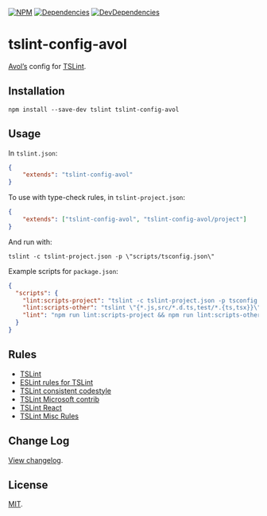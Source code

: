 [![NPM][npm]][npm-url]
[![Dependencies][deps]][deps-url]
[![DevDependencies][deps-dev]][deps-dev-url]

# tslint-config-avol

[Avol’s](https://github.com/Avol-V) config for [TSLint](https://github.com/palantir/tslint).

## Installation

```
npm install --save-dev tslint tslint-config-avol
```

## Usage

In `tslint.json`:

```json
{
	"extends": "tslint-config-avol"
}
```

To use with type-check rules, in `tslint-project.json`:

```json
{
	"extends": ["tslint-config-avol", "tslint-config-avol/project"]
}
```

And run with:

```
tslint -c tslint-project.json -p \"scripts/tsconfig.json\"
```

Example scripts for `package.json`:

```json
{
  "scripts": {
    "lint:scripts-project": "tslint -c tslint-project.json -p tsconfig.json",
    "lint:scripts-other": "tslint \"{*.js,src/*.d.ts,test/*.{ts,tsx}}\"",
    "lint": "npm run lint:scripts-project && npm run lint:scripts-other"
  }
}
```

## Rules

* [TSLint](https://palantir.github.io/tslint/rules/)
* [ESLint rules for TSLint](https://github.com/buzinas/tslint-eslint-rules)
* [TSLint consistent codestyle](https://github.com/ajafff/tslint-consistent-codestyle)
* [TSLint Microsoft contrib](https://github.com/Microsoft/tslint-microsoft-contrib)
* [TSLint React](https://github.com/palantir/tslint-react)
* [TSLint Misc Rules](https://github.com/jwbay/tslint-misc-rules)

## Change Log

[View changelog](CHANGELOG.md).

## License

[MIT](LICENSE).

[npm]: https://img.shields.io/npm/v/tslint-config-avol.svg
[npm-url]: https://npmjs.com/package/tslint-config-avol

[deps]: https://img.shields.io/david/Avol-V/tslint-config-avol.svg
[deps-url]: https://david-dm.org/Avol-V/tslint-config-avol

[deps-dev]: https://img.shields.io/david/dev/Avol-V/tslint-config-avol.svg
[deps-dev-url]: https://david-dm.org/Avol-V/tslint-config-avol?type=dev

